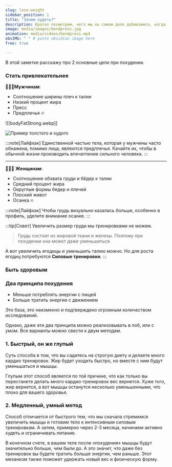 ```yaml
---
slug: lose-weight
sidebar_position: 1
title: "Зачем худеть?"
description: Кратко посмотрим, чего мы на самом деле добиваемся, когда стараемся похудеть
image: media/images/bendpress.jpg
animation: media/videos/bendpress.mp4
obsIMG: " " # paste obsidian image here
free: true

---
```

В этой заметке расскажу про 2 основные цели при похудении.

### Стать привлекательнее



👨🏻‍🦱**Мужчинам**:
- Соотношение ширины плеч к талии
- Низкий процент жира
- Пресс
- Предплечья 🔥

![[bodyFatStrong.webp]]

![Пример толстого и худого](./bodyFatStrong.webp)

:::note[Лайфхак]
Единственной частью тела, которая у мужчины часто обнажена, помимо лица, являются предплечья. Качайте их, чтобы в обычной жизни производить впечатление сильного человека.
:::

---

👩🏻‍🦰 **Женщинам**:
- Соотношение обхвата груди и бёдер к талии
- Средний процент жира
- Округлые формы бедер и плечей
- Плоский живот
- Осанка 🔥



:::note[Лайфхак]
Чтобы грудь визуально казалась больше, особенно в профиль, уделите внимание осанке. 
:::

:::tip[Совет]
Увеличить размер груди мы тренировками не можем. 
> Грудь состоит из жировой ткани и железы. Поэтому при похудении она может даже уменьшиться.

А вот увеличить ягодицы и уменьшить талию можно. Но для роста ягодиц потребуются **Силовые тренировки**.
:::

### Быть здоровым




### Два принципа похудения
- Меньше потреблять энергии с пищей
- Больше тратить энергии с движением

Это база, это неизменно и подтверждено огромным количеством исследований.

Однако, даже эти два принципа можно реализовывать в лоб, или с умом. Все варианты можно свести к двум методам.

### 1. Быстрый, он же глупый
Суть способа в том, что вы садитесь на строгую диету и делаете много кардио тренировок. Жир будет уходить быстро, но вместе с ним будут уменьшаться и мышцы.

Глупым этот способ является по той причине, что как только вы перестанете делать много кардио-тренировок вес вернется. Хуже того, жир вернется, а вот мышцы останутся несколько уменьшенными, что плохо для вашего здоровья.

### 2. Медленный, умный метод

Способ отличается от быстрого тем, что мы сначала стремимся увеличить мышцы и готовим тело к интенсивным силовым тренировкам. А затем, примерно через 2-3 месяца, начинаем активно худеть и ограничивать питание.

В конечном счете, в вашем теле после «похудения» мышцы будут значительно больше, чем были до. А это значит, что даже без тренировок вы будете тратить больше энергии, чем раньше. Этот механизм также поможет удержать новый вес и физическую форму.


